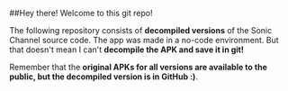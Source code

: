 ##Hey there! Welcome to this git repo!

The following repository consists of **decompiled versions** of the Sonic Channel source code.
The app was made in a no-code environment. But that doesn't mean I can't **decompile the APK and save it in git!**

Remember that the **original APKs for all versions are available to the public, but the decompiled version is in GitHub :)**.





